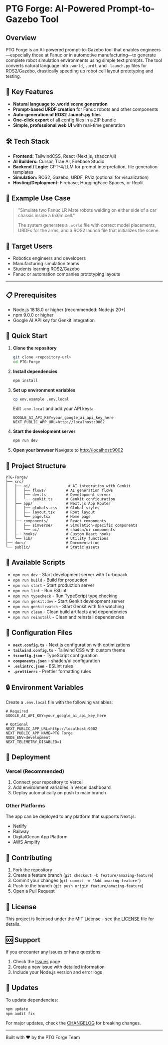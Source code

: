 # PTG Forge: AI-Powered Prompt-to-Gazebo Tool

## Overview

PTG Forge is an AI-powered prompt-to-Gazebo tool that enables engineers—especially those at Fanuc or in automotive manufacturing—to generate complete robot simulation environments using simple text prompts. The tool converts natural language into `.world`, `.urdf`, and `.launch.py` files for ROS2/Gazebo, drastically speeding up robot cell layout prototyping and testing.

## 📝 Key Features

- **Natural language to .world scene generation**
- **Prompt-based URDF creation** for Fanuc robots and other components
- **Auto-generation of ROS2 .launch.py files**
- **One-click export** of all config files in a ZIP bundle
- **Simple, professional web UI** with real-time generation

## 🛠️ Tech Stack

- **Frontend:** TailwindCSS, React (Next.js, shadcn/ui)
- **AI Builders:** Cursor, Trae AI, Firebase Studio
- **Backend / Logic:** GPT-4/LLM for prompt interpretation, file generation templates
- **Simulation:** ROS2, Gazebo, URDF, RViz (optional for visualization)
- **Hosting/Deployment:** Firebase, HuggingFace Spaces, or Replit

## 🚀 Example Use Case

> "Simulate two Fanuc LR Mate robots welding on either side of a car chassis inside a 6x6m cell."
>
> The system generates a `.world` file with correct model placements, URDFs for the arms, and a ROS2 launch file that initializes the scene.

## 👤 Target Users

- Robotics engineers and developers
- Manufacturing simulation teams
- Students learning ROS2/Gazebo
- Fanuc or automation companies prototyping layouts

---

## 📋 Prerequisites

- Node.js 18.18.0 or higher (recommended: Node.js 20+)
- npm 9.0.0 or higher
- Google AI API key for Genkit integration

## 🚀 Quick Start

1. **Clone the repository**
   ```bash
   git clone <repository-url>
   cd PTG-Forge
   ```
2. **Install dependencies**
   ```bash
   npm install
   ```
3. **Set up environment variables**
   ```bash
   cp env.example .env.local
   ```
   Edit `.env.local` and add your API keys:
   ```env
   GOOGLE_AI_API_KEY=your_google_ai_api_key_here
   NEXT_PUBLIC_APP_URL=http://localhost:9002
   ```
4. **Start the development server**
   ```bash
   npm run dev
   ```
5. **Open your browser**
   Navigate to [http://localhost:9002](http://localhost:9002)

## 📁 Project Structure

```
PTG-Forge/
├── src/
│   ├── ai/                 # AI integration with Genkit
│   │   ├── flows/         # AI generation flows
│   │   ├── dev.ts         # Development server
│   │   └── genkit.ts      # Genkit configuration
│   ├── app/               # Next.js App Router
│   │   ├── globals.css    # Global styles
│   │   ├── layout.tsx     # Root layout
│   │   └── page.tsx       # Home page
│   ├── components/        # React components
│   │   ├── simverse/      # Simulation-specific components
│   │   └── ui/            # shadcn/ui components
│   ├── hooks/             # Custom React hooks
│   └── lib/               # Utility functions
├── docs/                  # Documentation
└── public/                # Static assets
```

## 🎯 Available Scripts

- `npm run dev` - Start development server with Turbopack
- `npm run build` - Build for production
- `npm run start` - Start production server
- `npm run lint` - Run ESLint
- `npm run typecheck` - Run TypeScript type checking
- `npm run genkit:dev` - Start Genkit development server
- `npm run genkit:watch` - Start Genkit with file watching
- `npm run clean` - Clean build artifacts and dependencies
- `npm run reinstall` - Clean and reinstall dependencies

## 🔧 Configuration Files

- **`next.config.ts`** - Next.js configuration with optimizations
- **`tailwind.config.ts`** - Tailwind CSS with custom theme
- **`tsconfig.json`** - TypeScript configuration
- **`components.json`** - shadcn/ui configuration
- **`.eslintrc.json`** - ESLint rules
- **`.prettierrc`** - Prettier formatting rules

## 🔒 Environment Variables

Create a `.env.local` file with the following variables:

```env
# Required
GOOGLE_AI_API_KEY=your_google_ai_api_key_here

# Optional
NEXT_PUBLIC_APP_URL=http://localhost:9002
NEXT_PUBLIC_APP_NAME=PTG Forge
NODE_ENV=development
NEXT_TELEMETRY_DISABLED=1
```

## 🚀 Deployment

### Vercel (Recommended)
1. Connect your repository to Vercel
2. Add environment variables in Vercel dashboard
3. Deploy automatically on push to main branch

### Other Platforms
The app can be deployed to any platform that supports Next.js:
- Netlify
- Railway
- DigitalOcean App Platform
- AWS Amplify

## 🤝 Contributing

1. Fork the repository
2. Create a feature branch (`git checkout -b feature/amazing-feature`)
3. Commit your changes (`git commit -m 'Add amazing feature'`)
4. Push to the branch (`git push origin feature/amazing-feature`)
5. Open a Pull Request

## 📝 License

This project is licensed under the MIT License - see the [LICENSE](LICENSE) file for details.

## 🆘 Support

If you encounter any issues or have questions:

1. Check the [Issues](https://github.com/your-repo/issues) page
2. Create a new issue with detailed information
3. Include your Node.js version and error logs

## 🔄 Updates

To update dependencies:
```bash
npm update
npm audit fix
```

For major updates, check the [CHANGELOG](CHANGELOG.md) for breaking changes.

---

Built with ❤️ by the PTG Forge Team

